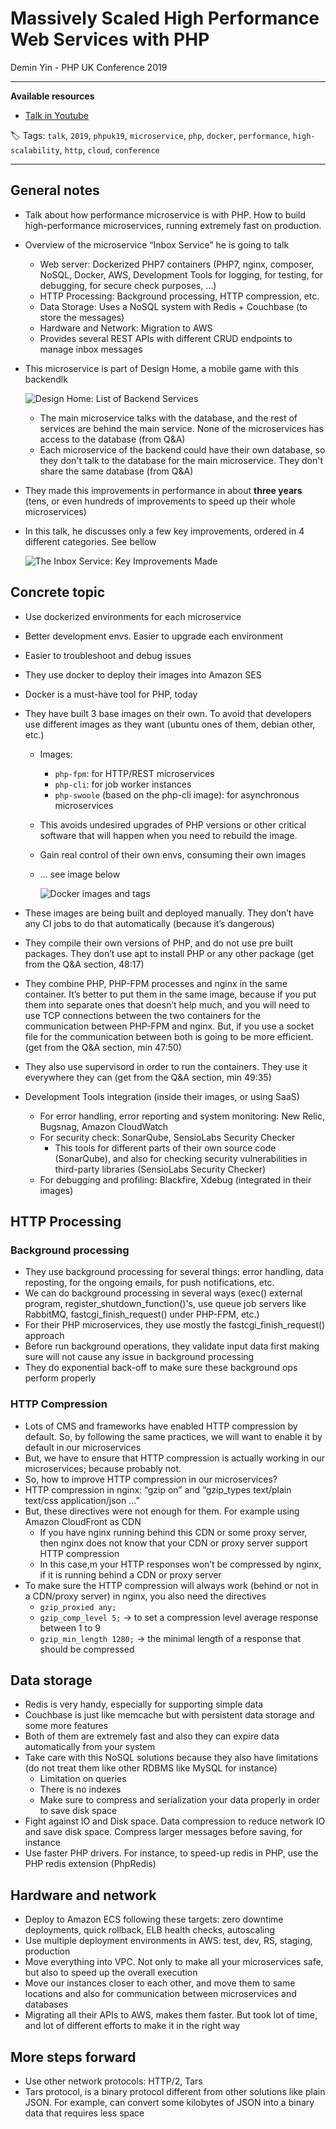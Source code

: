 # Massively Scaled High Performance Web Services with PHP

Demin Yin - PHP UK Conference 2019

------

**Available resources**

-  [Talk in Youtube](https://youtu.be/_Yjk7EcZ2dI)

🏷️ Tags: `talk`, `2019`, `phpuk19`, `microservice`, `php`, `docker`, `performance`, `high-scalability`, `http`, `cloud`, `conference`

------

## General notes

- Talk about how performance microservice is with PHP. How to build high-performance microservices, running extremely fast on production.

- Overview of the microservice “Inbox Service” he is going to talk

  - Web server: Dockerized PHP7 containers (PHP7, nginx, composer, NoSQL, Docker, AWS, Development Tools for logging, for testing, for debugging, for secure check purposes, …)
  - HTTP Processing: Background processing, HTTP compression, etc.
  - Data Storage: Uses a NoSQL system with Redis + Couchbase (to store the messages)
  - Hardware and Network: Migration to AWS
  - Provides several REST APIs with different CRUD endpoints to manage inbox messages

- This microservice is part of Design Home, a mobile game with this backendlk

  ![Design Home: List of Backend Services](.assets/2019-phpuk19-massively-scaled-high-performance-web-services-with-php.md/design_home_backend_services.png)

  - The main microservice talks with the database, and the rest of services are behind the main service. None of the microservices has access to the database (from Q&A)
  - Each microservice of the backend could have their own database, so they don't talk to the database for the main microservice. They don't share the same database (from Q&A)

- They made this improvements in performance in about **three years** (tens, or even hundreds of improvements to speed up their whole microservices)

- In this talk, he discusses only a few key improvements, ordered in 4 different categories. See bellow

  ![The Inbox Service: Key Improvements Made](.assets/2019-phpuk19-massively-scaled-high-performance-web-services-with-php.md/inbox_service_key_improvements.png)

## Concrete topic

- Use dockerized environments for each microservice

- Better development envs. Easier to upgrade each environment

- Easier to troubleshoot and debug issues

- They use docker to deploy their images into Amazon SES

- Docker is a must-have tool for PHP, today

- They have built 3 base images on their own. To avoid that developers use different images as they want (ubuntu ones of them, debian other, etc.)

  - Images:

    - `php-fpm`: for HTTP/REST microservices
    - `php-cli`: for job worker instances
    - `php-swoole` (based on the php-cli image): for asynchronous microservices

  - This avoids undesired upgrades of PHP versions or other critical software that will happen when you need to rebuild the image.

  - Gain real control of their own envs, consuming their own images

  - … see image below

    ![Docker images and tags](/Users/enrique.barbeito/Projects/_sandbox/learning-notes/talks/.assets/2019-phpuk19-massively-scaled-high-performance-web-services-with-php.md/docker_images_tags.png)

- These images are being built and deployed manually. They don’t have any CI jobs to do that automatically (because it’s dangerous)

- They compile their own versions of PHP, and do not use pre built packages. They don’t use apt to install PHP or any other package (get from the Q&A section, 48:17)

- They combine PHP, PHP-FPM processes and nginx in the same container. It’s better to put them in the same image, because if you put them into separate ones that doesn’t help much, and you will need to use TCP connections between the two containers for the communication between PHP-FPM and nginx. But, if you use a socket file for the communication between both is going to be more efficient. (get from the Q&A section, min 47:50)

- They also use supervisord in order to run the containers. They use it everywhere they can (get from the Q&A section, min 49:35)

- Development Tools integration (inside their images, or using SaaS)

  - For error handling, error reporting and system monitoring: New Relic, Bugsnag, Amazon CloudWatch
  - For security check: SonarQube, SensioLabs Security Checker
    - This tools for different parts of their own source code (SonarQube), and also for checking security vulnerabilities in third-party libraries (SensioLabs Security Checker)
  - For debugging and profiling: Blackfire, Xdebug (integrated in their images)

## HTTP Processing

### Background processing

- They use background processing for several things: error handling, data reposting, for the ongoing emails, for push notifications, etc.
- We can do background processing in several ways (exec() external program, register_shutdown_function()'s, use queue job servers like RabbitMQ, fastcgi_finish_request() under PHP-FPM, etc.)
- For their PHP microservices, they use mostly the fastcgi_finish_request() approach
- Before run background operations, they validate input data first making sure will not cause any issue in background processing
- They do exponential back-off to make sure these background ops perform properly

### HTTP Compression

- Lots of CMS and frameworks have enabled HTTP compression by default. So, by following the same practices, we will want to enable it by default in our microservices
- But, we have to ensure that HTTP compression is actually working in our microservices; because probably not.
- So, how to improve HTTP compression in our microservices?
- HTTP compression in nginx: “gzip on” and “gzip_types text/plain text/css application/json ...”
- But, these directives were not enough for them. For example using Amazon CloudFront as CDN
  - If you have nginx running behind this CDN or some proxy server, then nginx does not know that your CDN or proxy server support HTTP compression
  - In this case,m your HTTP responses won’t be compressed by nginx, if it is running behind a CDN or proxy server
- To make sure the HTTP compression will always work (behind or not in a CDN/proxy server) in nginx, you also need the directives
  - `gzip_proxied any;`
  - `gzip_comp_level 5;` → to set a compression level average response between 1 to 9
  - `gzip_min_length 1280;` → the minimal length of a response that should be compressed

## Data storage

- Redis is very handy, especially for supporting simple data
- Couchbase is just like memcache but with persistent data storage and some more features
- Both of them are extremely fast and also they can expire data automatically from your system
- Take care with this NoSQL solutions because they also have limitations (do not treat them like other RDBMS like MySQL for instance)
  - Limitation on queries
  - There is no indexes
  - Make sure to compress and serialization your data properly in order to save disk space
- Fight against IO and Disk space. Data compression to reduce network IO and save disk space. Compress larger messages before saving, for instance
- Use faster PHP drivers. For instance, to speed-up redis in PHP, use the PHP redis extension (PhpRedis)

## Hardware and network

- Deploy to Amazon ECS following these targets: zero downtime deployments, quick rollback, ELB health checks, autoscaling
- Use multiple deployment environments in AWS: test, dev, RS, staging, production
- Move everything into VPC. Not only to make all your microservices safe, but also to speed up the overall execution
- Move our instances closer to each other, and move them to same locations and also for communication between microservices and databases
- Migrating all their APIs to AWS, makes them faster. But took lot of time, and lot of different efforts to make it in the right way

## More steps forward

- Use other network protocols: HTTP/2, Tars
- Tars protocol, is a binary protocol different from other solutions like plain JSON. For example, can convert some kilobytes of JSON into a binary data that requires less space

